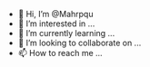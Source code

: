 - 👋 Hi, I’m @Mahrpqu
- 👀 I’m interested in ...
- 🌱 I’m currently learning ...
- 💞️ I’m looking to collaborate on ...
- 📫 How to reach me ...

<!---
Mahrpqu/Mahrpqu is a ✨ special ✨ repository because its `README.md` (this file) appears on your GitHub profile.
You can click the Preview link to take a look at your changes.
--->

